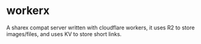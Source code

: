 # workerx

A sharex compat server written with cloudflare workers, it uses R2 to store images/files, and uses KV to store short links.
